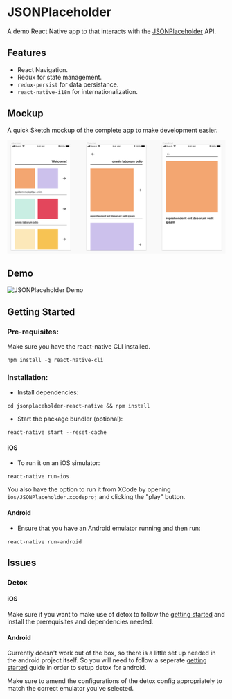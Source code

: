 # JSONPlaceholder

A demo React Native app to that interacts with the [JSONPlaceholder](https://jsonplaceholder.typicode.com/) API.

## Features

- React Navigation.
- Redux for state management.
- `redux-persist` for data persistance.
- `react-native-i18n` for internationalization.

## Mockup

A quick Sketch mockup of the complete app to make development easier.

![JSONPlaceholder Mockup](readme_assets/JSONPlacelholder_mockup.png)

## Demo

![JSONPlaceholder Demo](/readme_assets/JSONPlaceholder_demo.gif)

## Getting Started

### Pre-requisites:

Make sure you have the react-native CLI installed.

```
npm install -g react-native-cli
```

### Installation:

- Install dependencies:

```
cd jsonplaceholder-react-native && npm install
```

- Start the package bundler (optional):

```
react-native start --reset-cache
```

#### iOS

- To run it on an iOS simulator:

```
react-native run-ios
```

You also have the option to run it from XCode by opening `ios/JSONPlaceholder.xcodeproj` and clicking the "play" button.

#### Android

- Ensure that you have an Android emulator running and then run:

```
react-native run-android
```

## Issues

### Detox

#### iOS

Make sure if you want to make use of detox to follow the [getting started](https://github.com/wix/detox/blob/master/docs/Introduction.GettingStarted.md) and install the prerequisites and dependencies needed.

#### Android

Currently doesn't work out of the box, so there is a little set up needed in the android project itself. So you will need to follow a seperate [getting started](https://github.com/wix/detox/blob/master/docs/Introduction.Android.md) guide in order to setup detox for android.

Make sure to amend the configurations of the detox config appropriately to match the correct emulator you've selected.
